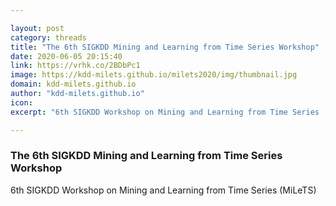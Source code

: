 ```yaml
---

layout: post
category: threads
title: "The 6th SIGKDD Mining and Learning from Time Series Workshop"
date: 2020-06-05 20:15:40
link: https://vrhk.co/2BDbPc1
image: https://kdd-milets.github.io/milets2020/img/thumbnail.jpg
domain: kdd-milets.github.io
author: "kdd-milets.github.io"
icon: 
excerpt: "6th SIGKDD Workshop on Mining and Learning from Time Series (MiLeTS)"

---
```


### The 6th SIGKDD Mining and Learning from Time Series Workshop

6th SIGKDD Workshop on Mining and Learning from Time Series (MiLeTS)
